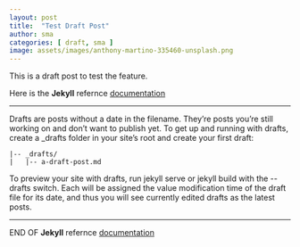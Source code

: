 ```yaml
---
layout: post
title:  "Test Draft Post"
author: sma
categories: [ draft, sma ]
image: assets/images/anthony-martino-335460-unsplash.png
---
```


This is a draft post to test the feature.

Here is the **Jekyll** refernce [documentation](https://jekyllrb.com/docs/posts/) 

****

Drafts are posts without a date in the filename. They’re posts you’re still working on and don’t want to publish yet. To get up and running with drafts, create a _drafts folder in your site’s root and create your first draft:

```
|-- _drafts/
|   |-- a-draft-post.md
```

To preview your site with drafts, run jekyll serve or jekyll build with the --drafts switch. Each will be assigned the value modification time of the draft file for its date, and thus you will see currently edited drafts as the latest posts.

***
END OF  **Jekyll** refernce [documentation](https://jekyllrb.com/docs/posts/) 

